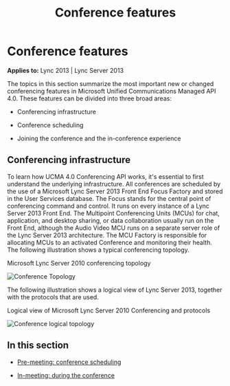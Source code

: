 ﻿---
title: Conference features
TOCTitle: Conference features
ms:assetid: 73465dfc-ab21-4659-bb4f-f806079e3309
ms:mtpsurl: https://msdn.microsoft.com/library/Dn465958(v=office.15)
ms:contentKeyID: 57102449
ms.date: 07/25/2014
mtps_version: v=office.15
---

# Conference features


**Applies to:** Lync 2013 | Lync Server 2013

The topics in this section summarize the most important new or changed conferencing features in Microsoft Unified Communications Managed API 4.0. These features can be divided into three broad areas:

  - Conferencing infrastructure

  - Conference scheduling

  - Joining the conference and the in-conference experience

## Conferencing infrastructure

To learn how UCMA 4.0 Conferencing API works, it's essential to first understand the underlying infrastructure. All conferences are scheduled by the use of a Microsoft Lync Server 2013 Front End Focus Factory and stored in the User Services database. The Focus stands for the central point of conferencing command and control. It runs on every instance of a Lync Server 2013 Front End. The Multipoint Conferencing Units (MCUs) for chat, application, and desktop sharing, or data collaboration usually run on the Front End, although the Audio Video MCU runs on a separate server role of the Lync Server 2013 architecture. The MCU Factory is responsible for allocating MCUs to an activated Conference and monitoring their health. The following illustration shows a typical conferencing topology.

Microsoft Lync Server 2010 conferencing topology

  
![Conference Topology](images/Dn465958.UCMA_ConfTopology(Office.15).jpg "Conference Topology")

The following illustration shows a logical view of Lync Server 2013, together with the protocols that are used.

Logical view of Microsoft Lync Server 2010 Conferencing and protocols

  
![Conference logical topology](images/Dn465958.UCMA_ConfLogicalTopology(Office.15).jpg "Conference logical topology")

## In this section

  - [Pre-meeting: conference scheduling](pre-meeting-conference-scheduling.md)

  - [In-meeting: during the conference](in-meeting-during-the-conference.md)

